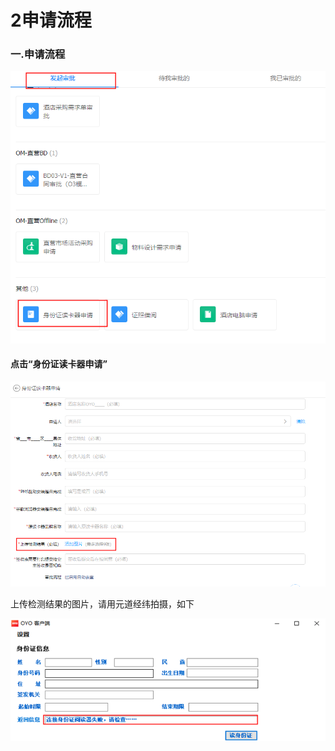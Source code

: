 # 2申请流程

### 一.申请流程

![](../../.gitbook/assets/image%20%28325%29.png)

#### 点击“身份证读卡器申请”

![](../../.gitbook/assets/image%20%28135%29.png)

上传检测结果的图片，请用元道经纬拍摄，如下

![](../../.gitbook/assets/image%20%28373%29.png)

## 

